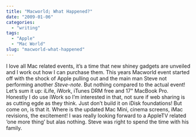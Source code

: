 ```yaml
---
title: "Macworld; What Happened?"
date: "2009-01-06"
categories:
  - "writing"
tags:
  - "Apple"
  - "Mac World"
slug: "macworld-what-happened"
---
```


I love all Mac related events, it’s a time that new shiney gadgets are unveiled and I work out how I can purchase them. This years Macworld event started off with the shock of Apple pulling out and the main man Steve not performing another _Steve-note_. But nothing compared to the actual event! Let’s sum it up: iLife, iWork, iTunes DRM free and 17" MacBook Pro. Honestly I do use iWork so I’m interested in that, not sure if web sharing is as cutting egde as they think. Just don’t build it on iDisk foundations! But come on, is that it. Where is the updated Mac Mini, cinema screens, iMac revisions, the excitement! I was really looking forward to a AppleTV related ‘one more thing’ but alas nothing. Steve was right to spend the time with his family.

